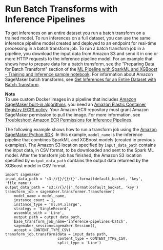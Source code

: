 # Run Batch Transforms with Inference Pipelines<a name="inference-pipeline-batch"></a>

To get inferences on an entire dataset you run a batch transform on a trained model\. To run inferences on a full dataset, you can use the same inference pipeline model created and deployed to an endpoint for real\-time processing in a batch transform job\. To run a batch transform job in a pipeline, you download the input data from Amazon S3 and send it in one or more HTTP requests to the inference pipeline model\. For an example that shows how to prepare data for a batch transform, see the "Preparing Data for Batch Transform" section of the [ML Pipeline with SparkML and XGBoost \- Training and Inference sample notebook](https://github.com/awslabs/amazon-sagemaker-examples/tree/master/advanced_functionality/inference_pipeline_sparkml_xgboost_abalone)\. For information about Amazon SageMaker batch transforms, see [Get Inferences for an Entire Dataset with Batch Transform](how-it-works-batch.md)\. 

**Note**  
To use custom Docker images in a pipeline that includes [Amazon SageMaker built\-in algorithms](https://docs.aws.amazon.com/sagemaker/latest/dg/sagemaker-algo-docker-registry-paths.html), you need an [Amazon Elastic Container Registry \(ECR\) policy](https://docs.aws.amazon.com/AmazonECR/latest/userguide/what-is-ecr.html)\. Your Amazon ECR repository must grant Amazon SageMaker permission to pull the image\. For more information, see [Troubleshoot Amazon ECR Permissions for Inference Pipelines](inference-pipeline-troubleshoot.md#inference-pipeline-troubleshoot-permissions)\.

The following example shows how to run a transform job using the [Amazon SageMaker Python SDK](https://sagemaker.readthedocs.io)\. In this example, `model_name` is the inference pipeline that combines SparkML and XGBoost models \(created in previous examples\)\. The Amazon S3 location specified by `input_data_path` contains the input data, in CSV format, to be downloaded and sent to the Spark ML model\. After the transform job has finished, the Amazon S3 location specified by `output_data_path` contains the output data returned by the XGBoost model in CSV format\.

```
import sagemaker
input_data_path = 's3://{}/{}/{}'.format(default_bucket, 'key', 'file_name')
output_data_path = 's3://{}/{}'.format(default_bucket, 'key')
transform_job = sagemaker.transformer.Transformer(
    model_name = model_name,
    instance_count = 1,
    instance_type = 'ml.m4.xlarge',
    strategy = 'SingleRecord',
    assemble_with = 'Line',
    output_path = output_data_path,
    base_transform_job_name='inference-pipelines-batch',
    sagemaker_session=sagemaker.Session(),
    accept = CONTENT_TYPE_CSV)
transform_job.transform(data = input_data_path, 
                        content_type = CONTENT_TYPE_CSV, 
                        split_type = 'Line')
```
